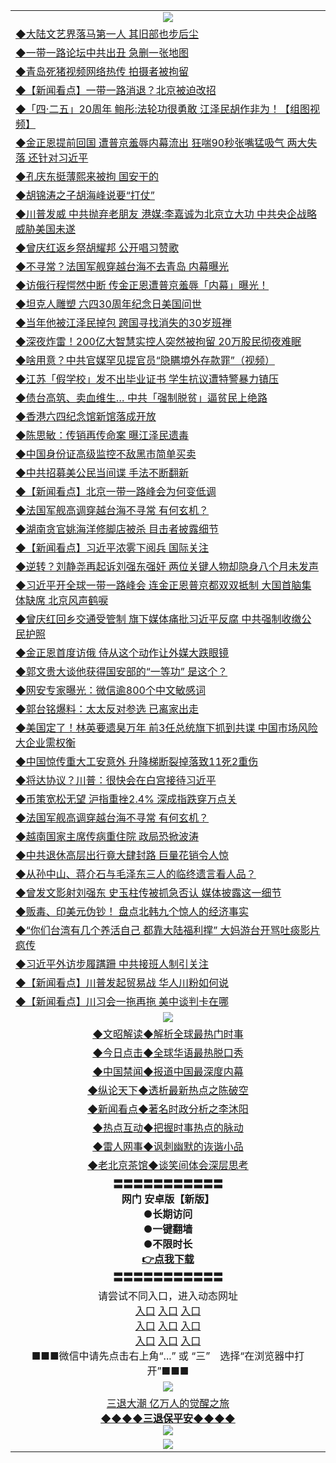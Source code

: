 <table>
  <tr>
    <td align=center><img src="https://github.com/gyhhx/image-upload/blob/master/yaowen.jpg" /></td>
  </tr>
  <tr>
<td align=left>
<a href="https://ctbtfdoocixoa.global.ssl.fastly.net/oo.aspx?name=c1032383&key=ofejcfaxcltk&from=gy">◆大陆文艺界落马第一人 其旧部也步后尘</a><br/></td>
  </tr>
  <tr>
<td align=left>
<a href="https://ctbtfdoocixoa.global.ssl.fastly.net/oo.aspx?name=c1032380&key=ofejcfaxcltk&from=gy">◆一带一路论坛中共出丑 急删一张地图</a><br/></td>
 </tr>
  <tr>
<td align=left>
<a href="http://ctbtfdoocixoa.global.ssl.fastly.net/oo.aspx?name=c1032384&key=ofejcfaxcltk&from=gy">◆青岛死猪视频网络热传 拍摄者被拘留</a><br/></td>
 </tr>
   <tr>
<td align=left>
<a href="http://ctbtfdoocixoa.global.ssl.fastly.net/oo.aspx?name=c1032390&key=ofejcfaxcltk&from=gy">◆【新闻看点】一带一路消退？北京被迫改招</a><br/></td>
   </tr> 
  <tr>
<td align=left>
<a href="http://ctbtfdoocixoa.global.ssl.fastly.net/oo.aspx?name=c1032443&key=ofejcfaxcltk&from=gy">◆「四‧二五」20周年 鲍彤:法轮功很勇敢 江泽民胡作非为！【组图视频】
</a><br/></td>
  </tr> 
 <tr>
<td align=left>
<a href="http://ctbtfdoocixoa.global.ssl.fastly.net/oo.aspx?name=c1032339&key=ofejcfaxcltk&from=gy">◆金正恩提前回国 遭普京羞辱内幕流出 狂喘90秒张嘴猛吸气 两大失落 还针对习近平</a><br/>
</td>
   </tr>
 <tr>
<td align=left>
<a href="http://ctbtfdoocixoa.global.ssl.fastly.net/oo.aspx?name=c1032309&key=ofejcfaxcltk&from=gy">◆孔庆东挺薄熙来被拘 国安干的</a><br/>
</td>
   </tr>
 <tr>
<td align=left>
<a href="http://ctbtfdoocixoa.global.ssl.fastly.net/oo.aspx?name=c1032242&key=ofejcfaxcltk&from=gy">◆胡锦涛之子胡海峰说要“打仗”</a><br/></td>
  </tr>
  <tr>
<td align=left>
<a href="http://ctbtfdoocixoa.global.ssl.fastly.net/oo.aspx?name=c1032321&key=ofejcfaxcltk&from=gy">◆川普发威 中共抛弃老朋友 港媒:李嘉诚为北京立大功 中共央企战略威胁美国未遂</a><br/></td>
 </tr>
   <tr>
<td align=left>
<a href="http://ctbtfdoocixoa.global.ssl.fastly.net/oo.aspx?name=c1032027&key=ofejcfaxcltk&from=gy">◆曾庆红返乡祭胡耀邦 公开唱习赞歌</a><br/>
</td>
   </tr>
 <tr>
<td align=left>
<a href="http://ctbtfdoocixoa.global.ssl.fastly.net/oo.aspx?name=c1032344&key=ofejcfaxcltk&from=gy">◆不寻常？法国军舰穿越台海不去青岛 内幕曝光</a><br/></td>
  </tr>
  <tr>
<td align=left>
<a href="http://ctbtfdoocixoa.global.ssl.fastly.net/oo.aspx?name=c1032388&key=ofejcfaxcltk&from=gy">◆访俄行程愕然中断 传金正恩遭普京羞辱「内幕」曝光！</a><br/></td>
 </tr>
  <tr>
<td align=left>
<a href="http://ctbtfdoocixoa.global.ssl.fastly.net/oo.aspx?name=c1032341&key=ofejcfaxcltk&from=gy">◆坦克人雕塑 六四30周年纪念日美国问世</a><br/></td>
 </tr>
   <tr>
<td align=left>
<a href="http://ctbtfdoocixoa.global.ssl.fastly.net/oo.aspx?name=c1032191&key=ofejcfaxcltk&from=gy">◆当年他被江泽民掉包 跨国寻找消失的30岁班禅</a><br/></td>
   </tr> 
  <tr>
<td align=left>
<a href="http://ctbtfdoocixoa.global.ssl.fastly.net/oo.aspx?name=c1032262&key=ofejcfaxcltk&from=gy">◆深夜炸雷！200亿大智慧实控人突然被拘留 20万股民彻夜难眠</a><br/></td>
  </tr> 
 <tr>
<td align=left>
<a href="http://ctbtfdoocixoa.global.ssl.fastly.net/oo.aspx?name=c1032015&key=ofejcfaxcltk&from=gy">◆啥用意？中共官媒罕见提官员“隐瞒境外存款罪”（视频）</a><br/>
</td>
   </tr>
 <tr>
<td align=left>
<a href="http://ctbtfdoocixoa.global.ssl.fastly.net/oo.aspx?name=c1032354&key=ofejcfaxcltk&from=gy">◆江苏「假学校」发不出毕业证书 学生抗议遭特警暴力镇压</a><br/>
</td>
   </tr>
 <tr>
<td align=left>
<a href="http://ctbtfdoocixoa.global.ssl.fastly.net/oo.aspx?name=c1032351&key=ofejcfaxcltk&from=gy">◆债台高筑、卖血维生… 中共「强制脱贫」逼贫民上绝路</a><br/></td>
  </tr>
  <tr>
<td align=left>
<a href="http://ctbtfdoocixoa.global.ssl.fastly.net/oo.aspx?name=c1032322&key=ofejcfaxcltk&from=gy">◆香港六四纪念馆新馆落成开放</a><br/></td>
 </tr>
   <tr>
<td align=left>
<a href="http://ctbtfdoocixoa.global.ssl.fastly.net/oo.aspx?name=c1032370&key=ofejcfaxcltk&from=gy">◆陈思敏：传销再传命案 曝江泽民遗毒</a><br/>
</td>
   </tr>
 <tr>
<td align=left>
<a href="http://ctbtfdoocixoa.global.ssl.fastly.net/oo.aspx?name=c1032361&key=ofejcfaxcltk&from=gy">◆中国身份证高级监控不敌黑市简单买卖</a><br/>
</td>
   </tr>
<tr>
<td align=left>
<a href="https://ctbtfdoocixoa.global.ssl.fastly.net/oo.aspx?name=c1032343&key=ofejcfaxcltk&from=gy">◆中共招募美公民当间谍 手法不断翻新</a><br/>
</td>       
  <tr>
<td align=left>
<a href="https://ctbtfdoocixoa.global.ssl.fastly.net/oo.aspx?name=c1031865&key=ofejcfaxcltk&from=gy">◆【新闻看点】北京一带一路峰会为何变低调</a><br/></td>
  </tr>
  <tr>
<td align=left>
<a href="https://ctbtfdoocixoa.global.ssl.fastly.net/oo.aspx?name=c1031886&key=ofejcfaxcltk&from=gy">◆法国军舰高调穿越台海不寻常 有何玄机？</a><br/></td>
 </tr>
  <tr>
<td align=left>
<a href="http://ctbtfdoocixoa.global.ssl.fastly.net/oo.aspx?name=c1031756&key=ofejcfaxcltk&from=gy">◆湖南贪官姚海洋修脚店被杀 目击者披露细节</a><br/></td>
 </tr>
   <tr>
<td align=left>
<a href="http://ctbtfdoocixoa.global.ssl.fastly.net/oo.aspx?name=c1031852&key=ofejcfaxcltk&from=gy">◆【新闻看点】习近平浓雾下阅兵 国际关注</a><br/></td>
   </tr> 
  <tr>
<td align=left>
<a href="http://ctbtfdoocixoa.global.ssl.fastly.net/oo.aspx?name=c1031782&key=ofejcfaxcltk&from=gy">◆逆转？刘静尧再起诉刘强东强奸 两位关键人物却隐身八个月未发声</a><br/></td>
  </tr> 
 <tr>
<td align=left>
<a href="http://ctbtfdoocixoa.global.ssl.fastly.net/oo.aspx?name=c1031796&key=ofejcfaxcltk&from=gy">◆习近平开全球一带一路峰会 连金正恩普京都双双抵制 大国首脑集体缺席 北京风声鹤唳</a><br/>
</td>
   </tr>
 <tr>
<td align=left>
<a href="http://ctbtfdoocixoa.global.ssl.fastly.net/oo.aspx?name=c1031804&key=ofejcfaxcltk&from=gy">◆曾庆红回乡交通受管制 旗下媒体痛批习近平反腐 中共强制收缴公民护照</a><br/>
</td>
   </tr>
 <tr>
<td align=left>
<a href="http://ctbtfdoocixoa.global.ssl.fastly.net/oo.aspx?name=c1031768&key=ofejcfaxcltk&from=gy">◆金正恩首度访俄 侍从这个动作让外媒大跌眼镜</a><br/></td>
  </tr>
  <tr>
<td align=left>
<a href="http://ctbtfdoocixoa.global.ssl.fastly.net/oo.aspx?name=c1031785&key=ofejcfaxcltk&from=gy">◆郭文贵大谈他获得国安部的“一等功” 是这个？</a><br/></td>
 </tr>
   <tr>
<td align=left>
<a href="http://ctbtfdoocixoa.global.ssl.fastly.net/oo.aspx?name=c1031887&key=ofejcfaxcltk&from=gy">◆网安专家曝光：微信逾800个中文敏感词</a><br/>
</td>
   </tr>
 <tr>
<td align=left>
<a href="http://ctbtfdoocixoa.global.ssl.fastly.net/oo.aspx?name=c1031859&key=ofejcfaxcltk&from=gy">◆郭台铭爆料：太太反对参选 已离家出走</a><br/></td>
  </tr>
  <tr>
<td align=left>
<a href="http://ctbtfdoocixoa.global.ssl.fastly.net/oo.aspx?name=c1031812&key=ofejcfaxcltk&from=gy">◆美国定了！林英要遗臭万年 前3任总统旗下抓到共谍 中国市场风险大企业需权衡</a><br/></td>
 </tr>
  <tr>
<td align=left>
<a href="http://ctbtfdoocixoa.global.ssl.fastly.net/oo.aspx?name=c1031822&key=ofejcfaxcltk&from=gy">◆中国惊传重大工安意外 升降梯断裂掉落致11死2重伤</a><br/></td>
 </tr>
   <tr>
<td align=left>
<a href="http://ctbtfdoocixoa.global.ssl.fastly.net/oo.aspx?name=c1031890&key=ofejcfaxcltk&from=gy">◆将达协议？川普：很快会在白宫接待习近平</a><br/></td>
   </tr> 
  <tr>
<td align=left>
<a href="http://ctbtfdoocixoa.global.ssl.fastly.net/oo.aspx?name=c1031825&key=ofejcfaxcltk&from=gy">◆币策宽松无望 沪指重挫2.4% 深成指跌穿万点关</a><br/></td>
  </tr> 
 <tr>
<td align=left>
<a href="http://ctbtfdoocixoa.global.ssl.fastly.net/oo.aspx?name=c1031886&key=ofejcfaxcltk&from=gy">◆法国军舰高调穿越台海不寻常 有何玄机？</a><br/>
</td>
   </tr>
 <tr>
<td align=left>
<a href="http://ctbtfdoocixoa.global.ssl.fastly.net/oo.aspx?name=c1031836&key=ofejcfaxcltk&from=gy">◆越南国家主席传病重住院 政局恐掀波涛</a><br/>
</td>
   </tr>
 <tr>
<td align=left>
<a href="http://ctbtfdoocixoa.global.ssl.fastly.net/oo.aspx?name=c1031706&key=ofejcfaxcltk&from=gy">◆中共退休高层出行竟大肆封路 巨量花销令人惊</a><br/></td>
  </tr>
  <tr>
<td align=left>
<a href="http://ctbtfdoocixoa.global.ssl.fastly.net/oo.aspx?name=c1031899&key=ofejcfaxcltk&from=gy">◆从孙中山、蒋介石与毛泽东三人的临终遗言看人品？</a><br/></td>
 </tr>
   <tr>
<td align=left>
<a href="http://ctbtfdoocixoa.global.ssl.fastly.net/oo.aspx?name=c1031758&key=ofejcfaxcltk&from=gy">◆曾发文影射刘强东 史玉柱传被抓急否认 媒体披露这一细节</a><br/>
</td>
   </tr>
 <tr>
<td align=left>
<a href="http://ctbtfdoocixoa.global.ssl.fastly.net/oo.aspx?name=c1031864&key=ofejcfaxcltk&from=gy">◆贩毒、印美元伪钞！ 盘点北韩九个惊人的经济事实</a><br/>
</td>
   </tr>
<tr>
<td align=left>
<a href="https://ctbtfdoocixoa.global.ssl.fastly.net/oo.aspx?name=c1031860&key=ofejcfaxcltk&from=gy">◆“你们台湾有几个养活自己 都靠大陆福利撑” 大妈游台开骂吐痰影片疯传</a><br/>
</td>       
  <tr>
<td align=left>
<a href="https://ctbtfdoocixoa.global.ssl.fastly.net/oo.aspx?name=c1031566&key=ofejcfaxcltk&from=gy">◆习近平外访步履蹒跚 中共接班人制引关注</a><br/></td>
  </tr>
  <tr>
<td align=left>
<a href="https://ctbtfdoocixoa.global.ssl.fastly.net/oo.aspx?name=c1031522&key=ofejcfaxcltk&from=gy">◆【新闻看点】川普发起贸易战 华人川粉如何说</a><br/></td>
 </tr>
  <tr>
<td align=left>
<a href="http://ctbtfdoocixoa.global.ssl.fastly.net/oo.aspx?name=c1031556&key=ofejcfaxcltk&from=gy">◆【新闻看点】川习会一拖再拖 美中谈判卡在哪</a><br/></td>
 </tr>
 <tr>
    <td align=center><img src="https://github.com/gyhhx/image-upload/blob/master/ogate-c.JPG" /></td>
  </tr>
  <tr>
   <td align=center>
<a href="http://ctbtfdoocixoa.global.ssl.fastly.net/oo.aspx?name=c816857&key=ofejcfaxcltk&from=gy&tag=9973110">◆文昭解读◆解析全球最热门时事</a><br/>
    </td>
  </tr>
   <tr>
   <td align=center> 
<a href="http://ctbtfdoocixoa.global.ssl.fastly.net/oo.aspx?name=c816850&key=ofejcfaxcltk&from=gy&tag=9877">◆今日点击◆全球华语最热脱口秀</a><br/>
    </td>
  </tr>
  <tr>
  <td align=center>
<a href="http://ctbtfdoocixoa.global.ssl.fastly.net/oo.aspx?name=c816860&key=ofejcfaxcltk&from=gy&tag=99733110">◆中国禁闻◆报道中国最深度内幕</a><br/>
   </tr>
  <tr>
     <td align=center>
<a href="http://ctbtfdoocixoa.global.ssl.fastly.net/oo.aspx?name=c816855&key=ofejcfaxcltk&from=gy&tag=997110">◆纵论天下◆透析最新热点之陈破空</a><br/>
   </tr>
   <tr>
      <td align=center>
<a href="http://ctbtfdoocixoa.global.ssl.fastly.net/oo.aspx?name=c838308&key=ofejcfaxcltk&from=gy&tag=9973110">◆新闻看点◆著名时政分析之李沐阳</a><br/>
   </tr>
   <tr>
     <td align=center>
<a href="http://ctbtfdoocixoa.global.ssl.fastly.net/oo.aspx?name=c816852&key=ofejcfaxcltk&from=gy&tag=9733110">◆热点互动◆把握时事热点的脉动</a><br/>
   </tr>
   <tr>
      <td align=center>
<a href="http://ctbtfdoocixoa.global.ssl.fastly.net/oo.aspx?name=c816694&key=ofejcfaxcltk&from=gy&tag=93310">◆雷人网事◆讽刺幽默的诙谐小品</a><br/>
   </tr>
   <tr>
    <td align=center>
<a href="http://ctbtfdoocixoa.global.ssl.fastly.net/oo.aspx?name=c816650&key=ofejcfaxcltk&from=gy&tag=9973110">◆老北京茶馆◆谈笑间体会深层思考</a><br/>
   </tr>
  <tr>
    <td align=center>
 <b>〓〓〓〓〓〓〓〓〓〓〓<br/>网门 安卓版【新版】<br/> ●长期访问<br/> ●一键翻墙<br/>  ●不限时长<br/> 
 <a href="https://share.weiyun.com/5t5Ch7c">👉<b>点我下载</a><br/>〓〓〓〓〓〓〓〓〓〓〓<br/>
    </td>
    </tr>
   <tr>
    <td align=center>请尝试不同入口，进入动态网址<br/>
      <a href="https://s3.us-east-2.amazonaws.com/ogateo/show.htm">入口</a>
      <a href="https://s3.ca-central-1.amazonaws.com/ogatec/show.htm">入口</a>
      <a href="https://s3.ap-southeast-2.amazonaws.com/ogatey/show.htm">入口</a><br/>
      <a href="https://s3.ap-northeast-2.amazonaws.com/ogates/show.htm">入口</a>
      <a href="https://s3.eu-central-1.amazonaws.com/ogatef/show.htm">入口</a>
      <a href="https://s3.ap-south-1.amazonaws.com/ogatem/show.htm">入口</a><br/>
      <a href="https://s3-us-west-1.amazonaws.com/ogaten/show.htm">入口</a>
      <a href="https://s3.eu-west-2.amazonaws.com/ogatel/show.htm">入口</a>
      <a href="https://s3.ap-northeast-1.amazonaws.com/ogatet/show.htm">入口</a><br/>
      ■■■微信中请先点击右上角“...” 或 “三”　选择“在浏览器中打开”■■■<b><br/>
    </td>
  </tr>
  <tr>
    <td align=center><img src="https://github.com/gyhhx/image-upload/blob/master/3.jpg" /> </td>
</tr>
  <tr>  
  <td align=center>
  <a href="http://ctbtfdoocixoa.global.ssl.fastly.net/oo.aspx?name=c894205&key=ofejcfaxcltk&from=gy&tag=9973110">三退大潮 亿万人的觉醒之旅</a><br/>
      <a href="http://ctbtfdoocixoa.global.ssl.fastly.net/oo.aspx?name=ogQuit.aspx&key=ofejcfaxcltk&from=gy"><b>◆◆◆◆三退保平安◆◆◆◆<br/></a>
      <img src="https://github.com/gyhhx/image-upload/blob/master/3t.jpg" /><br/>
      </td>
  </tr>
   <tr>
    <td align=center><img src="https://raw.githubusercontent.com/oGate2/Up/master/oGate_640.jpg"/></td>
  </tr>
</table>


